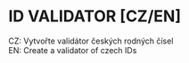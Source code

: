 <h1>ID VALIDATOR [CZ/EN]</h1>

CZ: Vytvořte validátor českých rodných čísel<br>
EN: Create a validator of czech IDs
